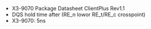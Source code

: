 - X3-9070 Package Datasheet ClientPlus Rev1.1
- DQS hold time after (RE_n lowor RE_t/RE_c crosspoint)
- X3-9070: 5ns